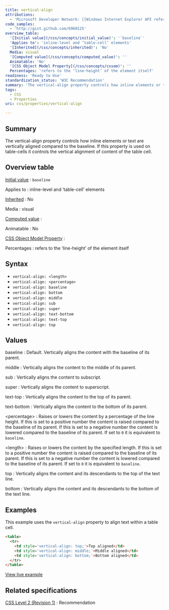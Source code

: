 ```yaml
---
title: vertical-align
attributions:
  - 'Microsoft Developer Network: [[Windows Internet Explorer API reference](http://msdn.microsoft.com/en-us/library/ie/hh828809%28v=vs.85%29.aspx) Article]'
code_samples:
  - 'http://gist.github.com/6960125'
overview_table:
  '[Initial value](/css/concepts/initial_value)': '`baseline`'
  'Applies to': 'inline-level and ‘table-cell’ elements'
  '[Inherited](/css/concepts/inherited)': 'No'
  Media: visual
  '[Computed value](/css/concepts/computed_value)': ''
  Animatable: 'No'
  '[CSS Object Model Property](/css/concepts/cssom)': ''
  Percentages: 'refers to the ‘line-height’ of the element itself'
readiness: 'Ready to Use'
standardization_status: 'W3C Recommendation'
summary: 'The vertical-align property controls how inline elements or text are vertically aligned compared to the baseline. If this property is used on table-cells it controls the vertical alignment of content of the table cell.'
tags:
  - CSS
  - Properties
uri: css/properties/vertical-align

---
```

## <span>Summary</span>

The vertical-align property controls how inline elements or text are vertically aligned compared to the baseline. If this property is used on table-cells it controls the vertical alignment of content of the table cell.

## <span>Overview table</span>

[Initial value](/css/concepts/initial_value)
:   `baseline`

Applies to
:   inline-level and ‘table-cell’ elements

[Inherited](/css/concepts/inherited)
:   No

Media
:   visual

[Computed value](/css/concepts/computed_value)
:

Animatable
:   No

[CSS Object Model Property](/css/concepts/cssom)
:

Percentages
:   refers to the ‘line-height’ of the element itself

## <span>Syntax</span>

-   `vertical-align: <length>`
-   `vertical-align: <percentage>`
-   `vertical-align: baseline`
-   `vertical-align: bottom`
-   `vertical-align: middle`
-   `vertical-align: sub`
-   `vertical-align: super`
-   `vertical-align: text-bottom`
-   `vertical-align: text-top`
-   `vertical-align: top`

## <span>Values</span>

baseline
:   Default. Vertically aligns the content with the baseline of its parent.

middle
:   Vertically aligns the content to the middle of its parent.

sub
:   Vertically aligns the content to subscript.

super
:   Vertically aligns the content to superscript.

text-top
:   Vertically aligns the content to the top of its parent.

text-bottom
:   Vertically aligns the content to the bottom of its parent.

\<percentage\>
:   Raises or lowers the content by a percentage of the line height. If this is set to a positive number the content is raised compared to the baseline of its parent. If this is set to a negative number the content is lowered compared to the baseline of its parent. If set to `0` it is equivalent to `baseline`.

\<length\>
:   Raises or lowers the content by the specified length. If this is set to a positive number the content is raised compared to the baseline of its parent. If this is set to a negative number the content is lowered compared to the baseline of its parent. If set to `0` it is equivalent to `baseline`.

top
:   Vertically aligns the content and its descendants to the top of the text line.

bottom
:   Vertically aligns the content and its descendants to the bottom of the text line.

## <span>Examples</span>

This example uses the `vertical-align` property to align text within a table cell.

``` html
<table>
  <tr>
    <td style='vertical-align: top;'>Top aligned</td>
    <td style='vertical-align: middle;'>Middle aligned</td>
    <td style='vertical-align: bottom;'>Bottom aligned</td>
  </tr>
</table>
```

[View live example](http://code.webplatform.org/gist/6960125)

## <span>Related specifications</span>

[CSS Level 2 (Revision 1)](http://www.w3.org/TR/CSS2/visudet.html#propdef-vertical-align)
:   Recommendation
